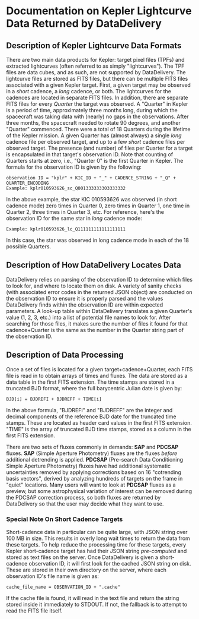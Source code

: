 # Documentation on Kepler Lightcurve Data Returned by DataDelivery

## Description of Kepler Lightcurve Data Formats

There are two main data products for Kepler: target pixel files (TPFs) and extracted lightcurves (often referred to as simply "lightcurves").  The TPF files are data cubes, and as such, are not supported by DataDelivery.  The lightcurve files are stored as FITS files, but there can be multiple FITS files associated with a given Kepler target.  First, a given target may be observed in a *short* cadence, a *long* cadence, or both.  The lightcurves for the cadences are located in separate FITS files.  In addition, there are separate FITS files for every *Quarter* the target was observed.  A "Quarter" in Kepler is a period of time, approximately three months long, during which the spacecraft was taking data with (nearly) no gaps in the observations.  After three months, the spacecraft needed to rotate 90 degrees, and another "Quarter" commenced.  There were a total of 18 Quarters during the lifetime of the Kepler mission.  A given Quarter has (almost always) a single *long* cadence file per observed target, and up to a few *short* cadence files per observed target.  The presence (and number) of files per Quarter for a target is encapsulated in that target's observation ID.  Note that counting of Quarters starts at zero, i.e., "Quarter 0" is the first Quarter in Kepler.  The formula for the observation ID is given by the following:

    observation ID = "kplr" + KIC_ID + "_" + CADENCE_STRING + "_Q" + QUARTER_ENCODING
    Example: kplr010593626_sc_Q001333333303333332

In the above example, the star KIC 010593626 was observed (in short cadence mode) zero times in Quarter 0, zero times in Quarter 1, one time in Quarter 2, three times in Quarter 3, etc.  For reference, here's the observation ID for the same star in *long* cadence mode:

    Example: kplr010593626_lc_Q111111111111111111

In this case, the star was observed in long cadence mode in each of the 18 possible Quarters.

## Description of How DataDelivery Locates Data

DataDelivery relies on parsing of the observation ID to determine which files to look for, and where to locate them on disk.  A variety of sanity checks (with associated error codes in the returned JSON object) are conducted on the observation ID to ensure it is properly parsed and the values DataDelivery finds within the observation ID are within expected parameters.  A look-up table within DataDelivery translates a given Quarter's value (1, 2, 3, etc.) into a list of potential file names to look for.  After searching for those files, it makes sure the number of files it found for that cadence+Quarter is the same as the number in the Quarter string part of the observation ID.

## Description of Data Processing

Once a set of files is located for a given target+cadence+Quarter, each FITS file is read in to obtain arrays of times and fluxes.  The data are stored as a data table in the first FITS extension.  The time stamps are stored in a truncated BJD format, where the full barycentric Julian date is given by:

    BJD[i] = BJDREFI + BJDREFF + TIME[i]

In the above formula, "BJDREFI" and "BJDREFF" are the integer and decimal components of the reference BJD date for the truncated time stamps.  These are located as header card values in the first FITS extension.  "TIME" is the array of truncated BJD time stamps, stored as a column in the first FITS extension.

There are two sets of fluxes commonly in demands: **SAP** and **PDCSAP** fluxes.  **SAP** (Simple Aperture Photometry) fluxes are the fluxes *before* additional detrending is applied.  **PDCSAP** (Pre-search Data Conditioning Simple Aperture Photometry) fluxes have had additional systematic uncertainties removed by applying corrections based on 16 "cotrending basis vectors", derived by analyzing hundreds of targets on the frame in "quiet" locations.  Many users will want to look at **PDCSAP** fluxes as a preview, but some astrophysical variation of interest can be removed during the PDCSAP correction process, so both fluxes are returned by DataDelivery so that the user may decide what they want to use.

### Special Note On Short Cadence Targets

Short-cadence data in particular can be quite large, with JSON string over 100 MB in size.  This results in overly long wait times to return the data from these targets.  To help reduce the processing time for these targets, every Kepler short-cadence target has had their JSON string *pre-computed* and stored as text files on the server.  Once DataDelivery is given a short-cadence observation ID, it will first look for the cached JSON string on disk.  These are stored in their own directory on the server, where each observation ID's file name is given as:

    cache_file_name = OBSERVATION_ID + ".cache"

If the cache file is found, it will read in the text file and return the string stored inside it immediately to STDOUT.  If not, the fallback is to attempt to read the FITS file itself.
